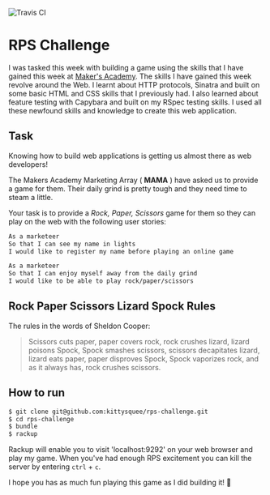 ![Travis CI](https://travis-ci.org/kittysquee/rps-challenge.svg?branch=master)

# RPS Challenge

I was tasked this week with building a game using the skills that I have gained this week at [Maker's Academy](www.makersacademy.com). The skills I have gained this week revolve around the Web. I learnt about HTTP protocols, Sinatra and built on some basic HTML and CSS skills that I previously had. I also learned about feature testing with Capybara and built on my RSpec testing skills. I used all these newfound skills and knowledge to create this web application.

Task
----

Knowing how to build web applications is getting us almost there as web developers!

The Makers Academy Marketing Array ( **MAMA** ) have asked us to provide a game for them. Their daily grind is pretty tough and they need time to steam a little.

Your task is to provide a _Rock, Paper, Scissors_ game for them so they can play on the web with the following user stories:

```sh
As a marketeer
So that I can see my name in lights
I would like to register my name before playing an online game

As a marketeer
So that I can enjoy myself away from the daily grind
I would like to be able to play rock/paper/scissors
```
## Rock Paper Scissors Lizard Spock Rules

The rules in the words of Sheldon Cooper:
>Scissors cuts paper, paper covers rock, rock crushes lizard, lizard poisons Spock, Spock smashes scissors, scissors decapitates lizard, lizard eats paper, paper disproves Spock, Spock vaporizes rock, and as it always has, rock crushes scissors.

## How to run

```sh
$ git clone git@github.com:kittysquee/rps-challenge.git
$ cd rps-challenge
$ bundle
$ rackup
```

Rackup will enable you to visit 'localhost:9292' on your web browser and play my game. When you've had enough RPS excitement you can kill the server by entering `ctrl` + `c`.

I hope you has as much fun playing this game as I did building it! 🎉
